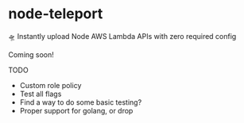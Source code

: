 # node-teleport
🛸 Instantly upload Node AWS Lambda APIs with zero required config

Coming soon!

TODO
- Custom role policy
- Test all flags
- Find a way to do some basic testing?
- Proper support for golang, or drop
